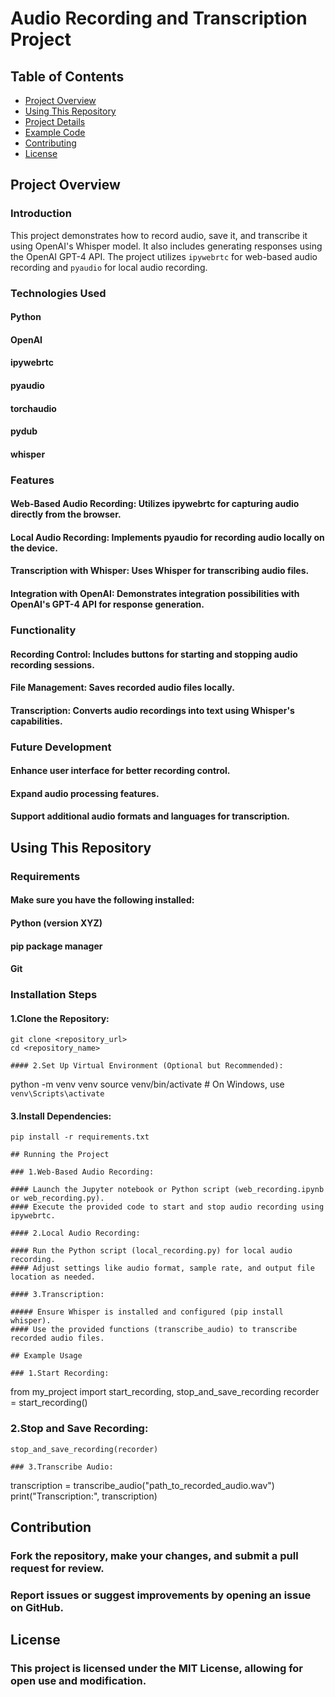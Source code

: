 # Audio Recording and Transcription Project

## Table of Contents
- [Project Overview](#project-overview)
- [Using This Repository](#using-this-repository)
- [Project Details](#project-details)
- [Example Code](#example-code)
- [Contributing](#contributing)
- [License](#license)


## Project Overview
### Introduction

This project demonstrates how to record audio, save it, and transcribe it using OpenAI's Whisper model. It also includes generating responses using the OpenAI GPT-4 API. The project utilizes `ipywebrtc` for web-based audio recording and `pyaudio` for local audio recording.


### Technologies Used
#### Python
#### OpenAI
#### ipywebrtc
#### pyaudio
#### torchaudio
#### pydub
#### whisper


### Features
#### Web-Based Audio Recording: Utilizes ipywebrtc for capturing audio directly from the browser.
#### Local Audio Recording: Implements pyaudio for recording audio locally on the device.
#### Transcription with Whisper: Uses Whisper for transcribing audio files.
#### Integration with OpenAI: Demonstrates integration possibilities with OpenAI's GPT-4 API for response generation.


### Functionality
#### Recording Control: Includes buttons for starting and stopping audio recording sessions.
#### File Management: Saves recorded audio files locally.
#### Transcription: Converts audio recordings into text using Whisper's capabilities.

### Future Development
#### Enhance user interface for better recording control.
#### Expand audio processing features.
#### Support additional audio formats and languages for transcription.

## Using This Repository

### Requirements
#### Make sure you have the following installed:
#### Python (version XYZ)
#### pip package manager
#### Git

### Installation Steps

#### 1.Clone the Repository:
```
git clone <repository_url>
cd <repository_name>

#### 2.Set Up Virtual Environment (Optional but Recommended):
```
python -m venv venv
source venv/bin/activate   # On Windows, use `venv\Scripts\activate`


#### 3.Install Dependencies:
```
pip install -r requirements.txt

## Running the Project

### 1.Web-Based Audio Recording:

#### Launch the Jupyter notebook or Python script (web_recording.ipynb or web_recording.py).
#### Execute the provided code to start and stop audio recording using ipywebrtc.

#### 2.Local Audio Recording:

#### Run the Python script (local_recording.py) for local audio recording.
#### Adjust settings like audio format, sample rate, and output file location as needed.

#### 3.Transcription:

##### Ensure Whisper is installed and configured (pip install whisper).
#### Use the provided functions (transcribe_audio) to transcribe recorded audio files.

## Example Usage

### 1.Start Recording:
```
from my_project import start_recording, stop_and_save_recording
recorder = start_recording()

### 2.Stop and Save Recording:
```
stop_and_save_recording(recorder)

### 3.Transcribe Audio:
```
transcription = transcribe_audio("path_to_recorded_audio.wav")
print("Transcription:", transcription)


## Contribution
### Fork the repository, make your changes, and submit a pull request for review.
### Report issues or suggest improvements by opening an issue on GitHub.

## License
### This project is licensed under the MIT License, allowing for open use and modification.